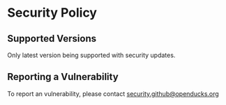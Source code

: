 # Security Policy

## Supported Versions

Only latest version being supported with security updates.

## Reporting a Vulnerability

To report an vulnerability, please contact security.github@openducks.org
